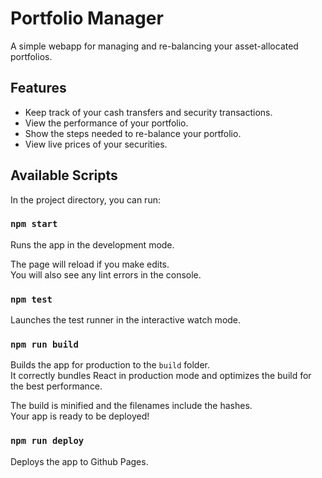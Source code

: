 # Portfolio Manager

A simple webapp for managing and re-balancing your asset-allocated portfolios.

## Features
* Keep track of your cash transfers and security transactions.
* View the performance of your portfolio.
* Show the steps needed to re-balance your portfolio.
* View live prices of your securities.

## Available Scripts

In the project directory, you can run:

### `npm start`

Runs the app in the development mode.<br />

The page will reload if you make edits.<br />
You will also see any lint errors in the console.

### `npm test`

Launches the test runner in the interactive watch mode.<br />

### `npm run build`

Builds the app for production to the `build` folder.<br />
It correctly bundles React in production mode and optimizes the build for the best performance.

The build is minified and the filenames include the hashes.<br />
Your app is ready to be deployed!


### `npm run deploy`

Deploys the app to Github Pages.
